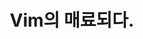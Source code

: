 ---
title: Vim의 매료되다.
layout: post
categories : development
background_image: /assets/images/posts/be-fascinated-by-vim/my-happy-hacking-keyboard.jpeg
---
